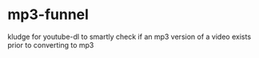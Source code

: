 # mp3-funnel
kludge for youtube-dl to smartly check if an mp3 version of a video exists prior to converting to mp3
